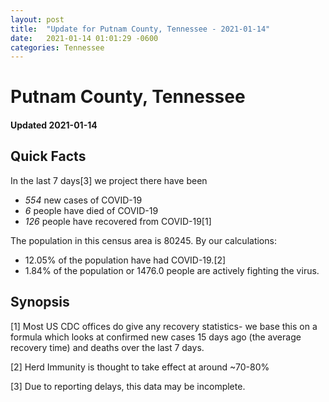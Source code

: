 ```yaml
---
layout: post
title:  "Update for Putnam County, Tennessee - 2021-01-14"
date:   2021-01-14 01:01:29 -0600
categories: Tennessee
---
```


# Putnam County, Tennessee
#### Updated 2021-01-14

## Quick Facts

In the last 7 days[3] we project there have been
- *554* new cases of COVID-19
- *6* people have died of COVID-19
- *126* people have recovered from COVID-19[1]

The population in this census area is 80245. By our calculations:
- 12.05% of the population have had COVID-19.[2]
- 1.84% of the population or 1476.0 people are actively fighting the virus.

## Synopsis




[1] Most US CDC offices do give any recovery statistics- we base this on a formula which looks at confirmed new cases
15 days ago (the average recovery time) and deaths over the last 7 days.

[2] Herd Immunity is thought to take effect at around ~70-80%

[3] Due to reporting delays, this data may be incomplete.
 
    